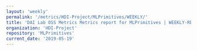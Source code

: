 ```yaml
---
layout: 'weekly'
permalink: '/metrics/HDI-Project/MLPrimitives/WEEKLY/'
title: 'DAI Lab OSS Metrics Metrics report for MLPrimitives | WEEKLY-REPORT-2019-05-19'
organization: 'HDI-Project'
repository: 'MLPrimitives'
current_date: '2019-05-19'
---
```


